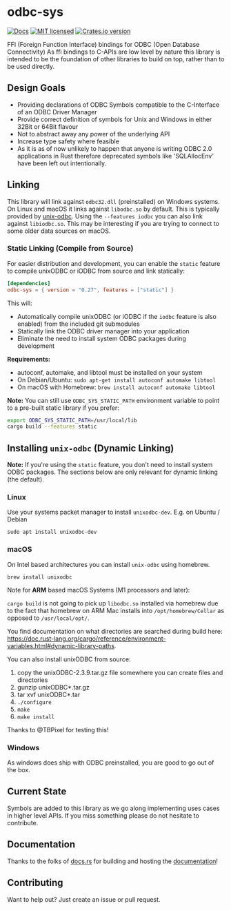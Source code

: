 # odbc-sys

[![Docs](https://docs.rs/odbc-sys/badge.svg)](https://docs.rs/odbc-sys/)
[![MIT licensed](https://img.shields.io/github/license/mashape/apistatus.svg)](https://github.com/pacman82/odbc-sys/blob/main/LICENSE)
[![Crates.io version](https://img.shields.io/crates/v/odbc-sys)](https://crates.io/crates/odbc-sys)

FFI (Foreign Function Interface) bindings for ODBC (Open Database Connectivity)
As ffi bindings to C-APIs are low level by nature this library is intended to be the foundation of
other libraries to build on top, rather than to be used directly.

## Design Goals

* Providing declarations of ODBC Symbols compatible to the C-Interface of an ODBC Driver Manager
* Provide correct definition of symbols for Unix and Windows in either 32Bit or 64Bit flavour
* Not to abstract away any power of the underlying API
* Increase type safety where feasible
* As it is as of now unlikely to happen that anyone is writing ODBC 2.0 applications in Rust
  therefore deprecated symbols like 'SQLAllocEnv' have been left out intentionally.

## Linking

This library will link against `odbc32.dll` (preinstalled) on Windows systems. On Linux and macOS it links against `libodbc.so` by default. This is typically provided by [unix-odbc](http://www.unixodbc.org/). Using the `--features iodbc` you can also link against `libiodbc.so`. This may be interesting if you are trying to connect to some older data sources on macOS.

### Static Linking (Compile from Source)

For easier distribution and development, you can enable the `static` feature to compile unixODBC or iODBC from source and link statically:

```toml
[dependencies]
odbc-sys = { version = "0.27", features = ["static"] }
```

This will:
- Automatically compile unixODBC (or iODBC if the `iodbc` feature is also enabled) from the included git submodules
- Statically link the ODBC driver manager into your application
- Eliminate the need to install system ODBC packages during development

**Requirements:**
- autoconf, automake, and libtool must be installed on your system
- On Debian/Ubuntu: `sudo apt-get install autoconf automake libtool`
- On macOS with Homebrew: `brew install autoconf automake libtool`

**Note:** You can still use `ODBC_SYS_STATIC_PATH` environment variable to point to a pre-built static library if you prefer:

```bash
export ODBC_SYS_STATIC_PATH=/usr/local/lib
cargo build --features static
```

## Installing `unix-odbc` (Dynamic Linking)

**Note:** If you're using the `static` feature, you don't need to install system ODBC packages. The sections below are only relevant for dynamic linking (the default).

### Linux

Use your systems packet manager to install `unixodbc-dev`. E.g. on Ubuntu / Debian

```shell
sudo apt install unixodbc-dev
```

### macOS

On Intel based architectures you can install `unix-odbc` using homebrew.

```shell
brew install unixodbc
```

Note for **ARM** based macOS Systems (M1 processors and later):

`cargo build` is not going to pick up `libodbc.so` installed via homebrew due to the fact that homebrew on ARM Mac installs into `/opt/homebrew/Cellar` as opposed to `/usr/local/opt/`.

You find documentation on what directories are searched during build here: <https://doc.rust-lang.org/cargo/reference/environment-variables.html#dynamic-library-paths>.

You can also install unixODBC from source:

1. copy the unixODBC-2.3.9.tar.gz file somewhere you can create files and directories
2. gunzip unixODBC*.tar.gz
3. tar xvf unixODBC*.tar
4. `./configure`
5. `make`
6. `make install`

Thanks to @TBPixel for testing this!

### Windows

As windows does ship with ODBC preinstalled, you are good to go out of the box.

## Current State

Symbols are added to this library as we go along implementing uses cases in higher level APIs. If you miss something please do not hesitate to contribute.

## Documentation

Thanks to the folks of [docs.rs] for building and hosting the [documentation]!

## Contributing

Want to help out? Just create an issue or pull request.

[docs.rs]: https://docs.rs
[documentation]: https://docs.rs/odbc-sys/
